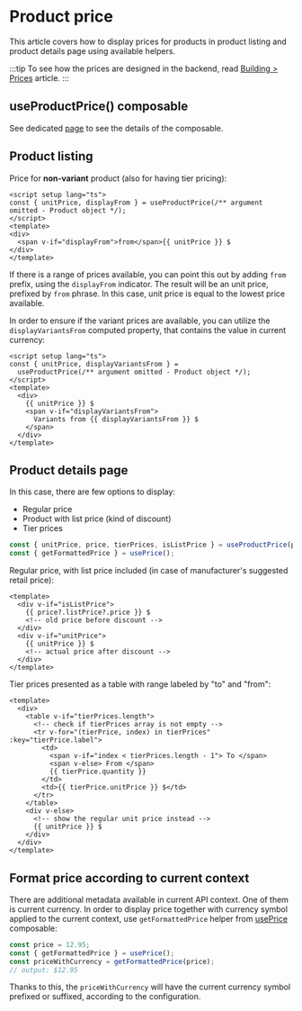 # Product price

This article covers how to display prices for products in product listing and product details page using available helpers.

:::tip
To see how the prices are designed in the backend, read [Building > Prices](../getting-started/prices.md) article.
:::

## useProductPrice() composable

See dedicated [page](../packages/composables/useProductPrice.md) to see the details of the composable.

## Product listing

Price for **non-variant** product (also for having tier pricing):

```vue{6}
<script setup lang="ts">
const { unitPrice, displayFrom } = useProductPrice(/** argument omitted - Product object */);
</script>
<template>
<div>
  <span v-if="displayFrom">from</span>{{ unitPrice }} $
</div>
</template>
```

If there is a range of prices available, you can point this out by adding `from` prefix, using the `displayFrom` indicator. The result will be an unit price, prefixed by `from` phrase. In this case, unit price is equal to the lowest price available.

In order to ensure if the variant prices are available, you can utilize the `displayVariantsFrom` computed property, that contains the value in current currency:

```vue
<script setup lang="ts">
const { unitPrice, displayVariantsFrom } =
  useProductPrice(/** argument omitted - Product object */);
</script>
<template>
  <div>
    {{ unitPrice }} $
    <span v-if="displayVariantsFrom">
      Variants from {{ displayVariantsFrom }} $
    </span>
  </div>
</template>
```

## Product details page

In this case, there are few options to display:

- Regular price
- Product with list price (kind of discount)
- Tier prices

```ts
const { unitPrice, price, tierPrices, isListPrice } = useProductPrice(product);
const { getFormattedPrice } = usePrice();
```

Regular price, with list price included (in case of manufacturer's suggested retail price):

```vue
<template>
  <div v-if="isListPrice">
    {{ price?.listPrice?.price }} $
    <!-- old price before discount -->
  </div>
  <div v-if="unitPrice">
    {{ unitPrice }} $
    <!-- actual price after discount -->
  </div>
</template>
```

Tier prices presented as a table with range labeled by "to" and "from":

```vue
<template>
  <div>
    <table v-if="tierPrices.length">
      <!-- check if tierPrices array is not empty -->
      <tr v-for="(tierPrice, index) in tierPrices" :key="tierPrice.label">
        <td>
          <span v-if="index < tierPrices.length - 1"> To </span>
          <span v-else> From </span>
          {{ tierPrice.quantity }}
        </td>
        <td>{{ tierPrice.unitPrice }} $</td>
      </tr>
    </table>
    <div v-else>
      <!-- show the regular unit price instead -->
      {{ unitPrice }} $
    </div>
  </div>
</template>
```

## Format price according to current context

There are additional metadata available in current API context. One of them is current currency. In order to display price together with currency symbol applied to the current context, use `getFormattedPrice` helper from [usePrice](../packages/composables/usePrice.md) composable:

```ts
const price = 12.95;
const { getFormattedPrice } = usePrice();
const priceWithCurrency = getFormattedPrice(price);
// output: $12.95
```

Thanks to this, the `priceWithCurrency` will have the current currency symbol prefixed or suffixed, according to the configuration.
